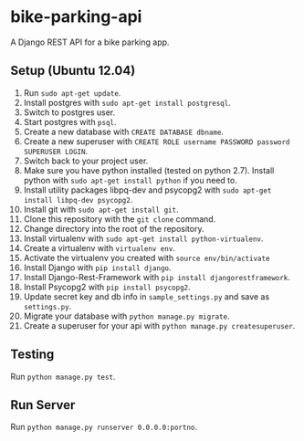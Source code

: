 # bike-parking-api
A Django REST API for a bike parking app.

## Setup (Ubuntu 12.04)
1. Run `sudo apt-get update`.
2. Install postgres with `sudo apt-get install postgresql`.
3. Switch to postgres user.
4. Start postgres with `psql`.
5. Create a new database with `CREATE DATABASE dbname`.
6. Create a new superuser with `CREATE ROLE username PASSWORD password SUPERUSER LOGIN`.
7. Switch back to your project user.
8. Make sure you have python installed (tested on python 2.7). Install python with `sudo apt-get install python` if you need to.
9. Install utility packages libpq-dev and psycopg2 with `sudo apt-get install libpq-dev psycopg2`.
10. Install git with `sudo apt-get install git`.
11. Clone this repository with the `git clone` command.
12. Change directory into the root of the repository.
13. Install virtualenv with `sudo apt-get install python-virtualenv`.
14. Create a virtualenv with `virtualenv env`.
15. Activate the virtualenv you created with `source env/bin/activate`
16. Install Django with `pip install django`.
17. Install Django-Rest-Framework with `pip install djangorestframework`.
18. Install Psycopg2 with `pip install psycopg2`.
19. Update secret key and db info in `sample_settings.py` and save as `settings.py`.
20. Migrate your database with `python manage.py migrate`.
21. Create a superuser for your api with `python manage.py createsuperuser`.

## Testing
Run `python manage.py test`.

## Run Server
Run `python manage.py runserver 0.0.0.0:portno`.